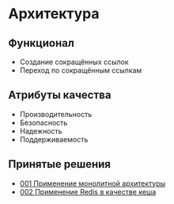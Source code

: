 # Архитектура

## Функционал

- Создание сокращённых ссылок
- Переход по сокращённым ссылкам

## Атрибуты качества

- Производительность
- Безопасность
- Надежность
- Поддерживаемость

## Принятые решения

- [001 Применение монолитной архитектуры](decisions/001-monolith.md)
- [002 Применение Redis в качестве кеша](decisions/002-redis.md)